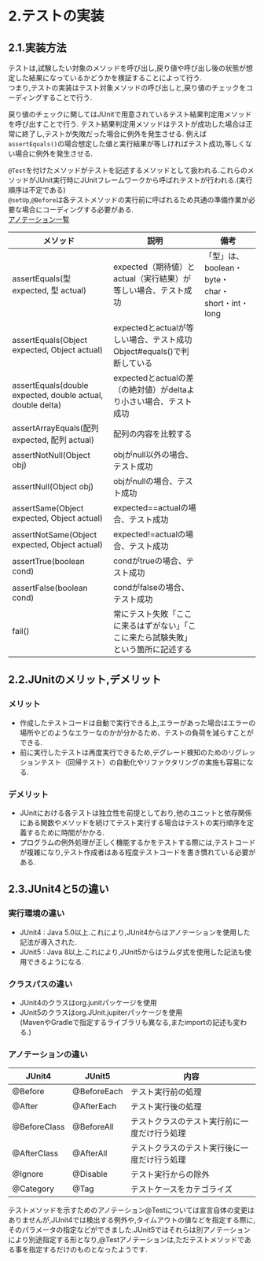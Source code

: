 # 2.テストの実装  

## 2.1.実装方法
テストは,試験したい対象のメソッドを呼び出し,戻り値や呼び出し後の状態が想定した結果になっているかどうかを検証することによって行う.  
つまり,テストの実装はテスト対象メソッドの呼び出しと,戻り値のチェックをコーディングすることで行う.

戻り値のチェックに関してはJUnitで用意されているテスト結果判定用メソッドを呼び出すことで行う.
テスト結果判定用メソッドはテストが成功した場合は正常に終了し,テストが失敗だった場合に例外を発生させる.
例えば`assertEquals()`の場合想定した値と実行結果が等しければテスト成功,等しくない場合に例外を発生させる.  

`@Test`を付けたメソッドがテストを記述するメソッドとして扱われる.これらのメソッドがJUnit実行時にJUnitフレームワークから呼ばれテストが行われる.(実行順序は不定である)  
`@setUp`,`@Before`は各テストメソッドの実行前に呼ばれるため共通の準備作業が必要な場合にコーディングする必要がある.  
[アノテーション一覧](Annotation_List.md)

|メソッド|説明|備考|
|-------|----|---|
|assertEquals(型 expected, 型 actual)|expected（期待値）とactual（実行結果）が等しい場合、テスト成功|「型」は、boolean・byte・char・short・int・long|
|assertEquals(Object expected, Object actual)|expectedとactualが等しい場合、テスト成功	Object#equals()で判断している||
|assertEquals(double expected, double actual, double delta)|expectedとactualの差（の絶対値）がdeltaより小さい場合、テスト成功||
|assertArrayEquals(配列 expected, 配列 actual)|配列の内容を比較する||
|assertNotNull(Object obj)|	objがnull以外の場合、テスト成功||
|assertNull(Object obj)|objがnullの場合、テスト成功||
|assertSame(Object expected, Object actual)|expected==actualの場合、テスト成功||
|assertNotSame(Object expected, Object actual)|expected!=actualの場合、テスト成功||
|assertTrue(boolean cond)|	condがtrueの場合、テスト成功||
|assertFalse(boolean cond)|condがfalseの場合、テスト成功||
|fail()|常にテスト失敗「ここに来るはずがない」「ここに来たら試験失敗」という箇所に記述する||

## 2.2.JUnitのメリット,デメリット
### メリット
* 作成したテストコードは自動で実行できる上,エラーがあった場合はエラーの場所やどのようなエラーなのかが分かるため、テストの負荷を減らすことができる.
* 前に実行したテストは再度実行できるため,デグレード検知のためのリグレッションテスト（回帰テスト）の自動化やリファクタリングの実施も容易になる.
### デメリット
* JUnitにおける各テストは独立性を前提としており,他のユニットと依存関係にある関数やメソッドを続けてテスト実行する場合はテストの実行順序を定義するために時間がかかる.
* プログラムの例外処理が正しく機能するかをテストする際には,テストコードが複雑になり,テスト作成者はある程度テストコードを書き慣れている必要がある.
  
## 2.3.JUnit4と5の違い
### 実行環境の違い
* JUnit4 : Java 5.0以上.これにより,JUnit4からはアノテーションを使用した記法が導入された.
* JUnit5 : Java 8以上.これにより,JUnit5からはラムダ式を使用した記法も使用できるようになる.
### クラスパスの違い
* JUnit4のクラスはorg.junitパッケージを使用
* JUnit5のクラスはorg.JUnit.jupiterパッケージを使用  
(MavenやGradleで指定するライブラリも異なる,またimportの記述も変わる.)
### アノテーションの違い
|JUnit4|JUnit5|内容|
|------|------|----|
|@Before|@BeforeEach|テスト実行前の処理|
|@After|@AfterEach|テスト実行後の処理|
|@BeforeClass|@BeforeAll|テストクラスのテスト実行前に一度だけ行う処理|
|@AfterClass|@AfterAll|テストクラスのテスト実行後に一度だけ行う処理|
|@Ignore|@Disable|テスト実行からの除外|
|@Category|@Tag|テストケースをカテゴライズ|
  
テストメソッドを示すためのアノテーション@Testについては宣言自体の変更はありませんが,JUnit4では検出する例外や,タイムアウトの値などを指定する際に,そのパラメータの指定などができました.JUnit5ではそれらは別アノテーションにより別途指定する形となり,@Testアノテーションは,ただテストメソッドである事を指定するだけのものとなったようです.
